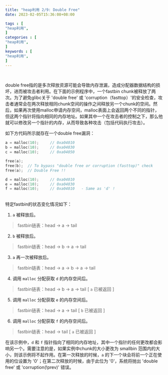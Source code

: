 ```yaml
---
title: "heap利用 2/9: Double Free"
date: 2023-02-05T15:36:08+08:00           

tags : [                                    
"heap利用",
]
categories : [                              
"heap利用",
]
keywords : [                                
"heap利用",
]
---
```


<br>

double free指的是多次释放资源可能会导致内存泄漏，造成分配器数据结构的损坏，进而被攻击者利用。在下面的示例程序中，一个fastbin chunk被释放了两次。为了避免glibc关于 'double free' 或 'corruption（fasttop）'的安全检查，攻击者通常会在两次释放相同chunk空间的操作之间释放另一个chunk的空间。然后，如果再次使用malloc申请内存空间，malloc表面上会返回两个不同的指针，但这两个指针将指向相同的内存地址。如果其中一个在攻击者的控制之下，那么他就可以修改另一个指针的内存，从而导致各种攻击（包括代码执行攻击）。

如下方代码所示就存在一个double free漏洞：

```C
a = malloc(10);     // 0xa04010
b = malloc(10);     // 0xa04030
c = malloc(10);     // 0xa04050

free(a);
free(b);  // To bypass "double free or corruption (fasttop)" check
free(a);  // Double Free !!

d = malloc(10);     // 0xa04010
e = malloc(10);     // 0xa04030
f = malloc(10);     // 0xa04010   - Same as 'd' !
```

<br>
特定fastbin的状态变化情况如下：

1. `a` 被释放后。
  > fastbin链表：head -> a -> tail
2. `b` 被释放后。
  > fastbin链表：head -> b -> a -> tail
3. `a` 再一次被释放后。
  > fastbin链表：head -> a -> b -> a -> tail
4. 调用 `malloc` 分配获取 `d` 的内存空间后。
  > fastbin链表：head -> b -> a -> tail [ `a` 已被返回 ]
5. 调用 `malloc` 分配获取 `e` 的内存空间后。
  > fastbin链表：head -> a -> tail [ `b` 已被返回 ]
6. 调用 `malloc` 分配获取 `f` 的内存空间后。
  > fastbin链表：head -> tail [ `a` 已被返回 ]


在该示例中，`d` 和 `f` 指针指向了相同的内存地址，其中一个指针的任何更改都会影响另一个。需要注意的是，如果实例中chunk的大小更改为 smallbin 范围内的大小，则该示例将不起作用。在第一次释放的时候，`a` 的下一个块会将前一个正在使用的位设置为 '0'；在第二次释放的时候，由于此位为 '0'，系统将抛出 'double free' 或 'corruption(!prev)' 错误。

